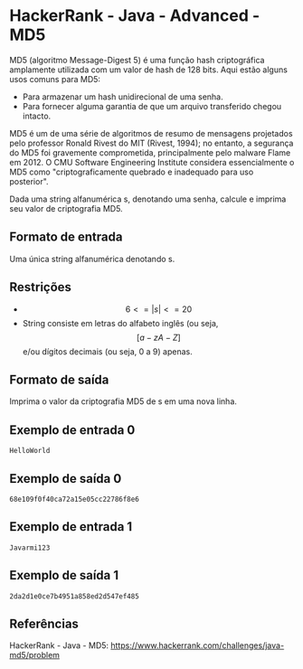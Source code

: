 # HackerRank - Java - Advanced - MD5

MD5 (algoritmo Message-Digest 5) é uma função hash criptográfica amplamente utilizada
com um valor de hash de 128 bits. Aqui estão alguns usos comuns para MD5:
- Para armazenar um hash unidirecional de uma senha.
- Para fornecer alguma garantia de que um arquivo transferido chegou intacto.

MD5 é um de uma série de algoritmos de resumo de mensagens projetados pelo professor Ronald Rivest do MIT (Rivest, 1994);
no entanto, a segurança do MD5 foi gravemente comprometida, principalmente pelo malware Flame em 2012.
O CMU Software Engineering Institute considera essencialmente o MD5 como "criptograficamente quebrado e inadequado
para uso posterior".

Dada uma string alfanumérica s, denotando uma senha, calcule e imprima seu valor de criptografia MD5.

## Formato de entrada
Uma única string alfanumérica denotando s.


## Restrições
- $$6 <= |s| <= 20$$
- String consiste em letras do alfabeto inglês (ou seja, $$[a -zA -Z]$$ e/ou dígitos decimais
  (ou seja, 0 a 9) apenas.


## Formato de saída
Imprima o valor da criptografia MD5 de s em uma nova linha.


## Exemplo de entrada 0
```HelloWorld```


## Exemplo de saída 0
```68e109f0f40ca72a15e05cc22786f8e6```


## Exemplo de entrada 1
```Javarmi123```


## Exemplo de saída 1
```2da2d1e0ce7b4951a858ed2d547ef485```


## Referências
HackerRank - Java - MD5:
https://www.hackerrank.com/challenges/java-md5/problem
